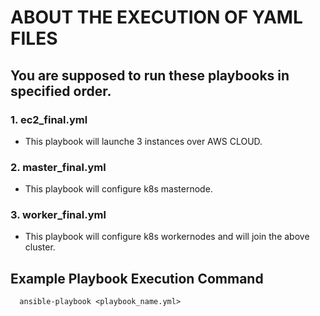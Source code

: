 # ABOUT THE EXECUTION OF YAML FILES

## You are supposed to run these playbooks in specified order.


### 1. ec2_final.yml
  - This playbook will launche 3 instances over AWS CLOUD.
 
 
### 2. master_final.yml
  - This playbook will configure k8s masternode. 


### 3. worker_final.yml
  - This playbook will configure k8s workernodes and will join the above cluster.
        


Example Playbook Execution Command
----------------
      ansible-playbook <playbook_name.yml>

